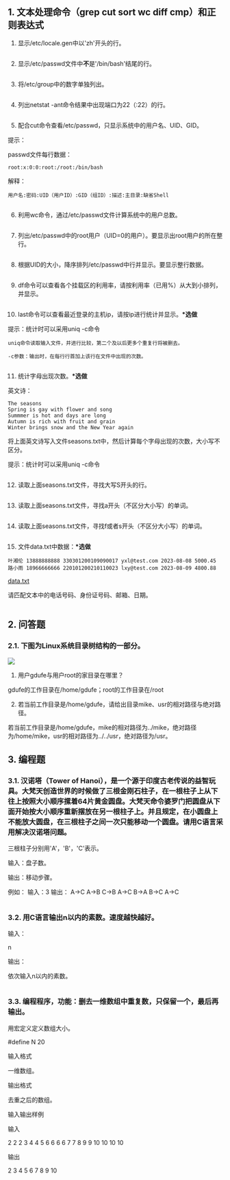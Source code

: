 ## 1. 文本处理命令（grep cut  sort wc diff cmp）和正则表达式

1. 显示/etc/locale.gen中以'zh'开头的行。


```python

```

2. 显示/etc/passwd文件中**不**是'/bin/bash'结尾的行。


```python

```

3. 将/etc/group中的数字单独列出。


```python

```

4. 列出netstat -ant命令结果中出现端口为22（:22）的行。


```python

```

5. 配合cut命令查看/etc/passwd，只显示系统中的用户名、UID、GID。

提示：

passwd文件每行数据：

`root:x:0:0:root:/root:/bin/bash`

解释：

`用户名:密码:UID（用户ID）:GID（组ID）:描述:主目录:缺省Shell`


```python

```

6. 利用wc命令，通过/etc/passwd文件计算系统中的用户总数。


```python

```

7. 列出/etc/passwd中的root用户（UID=0的用户）。要显示出root用户的所在整行。


```python

```

8. 根据UID的大小，降序排列/etc/passwd中行并显示。要显示整行数据。


```python

```

9. df命令可以查看各个挂载区的利用率，请按利用率（已用%）从大到小排列，并显示。


```python

```

10. last命令可以查看最近登录的主机ip，请按ip进行统计并显示。**\*选做**

提示：统计时可以采用uniq -c命令

```
uniq命令读取输入文件，并进行比较，第二个及以后更多个重复行将被删去。

-c参数：输出时，在每行行首加上该行在文件中出现的次数。
```


```python

```

11. 统计字母出现次数。**\*选做**

英文诗：

```
The seasons
Spring is gay with flower and song
Summmer is hot and days are long
Autumn is rich with fruit and grain
Winter brings snow and the New Year again
```

将上面英文诗写入文件seasons.txt中，然后计算每个字母出现的次数，大小写不区分。

提示：统计时可以采用uniq -c命令


```python

```

12. 读取上面seasons.txt文件，寻找大写S开头的行。


```python

```

13. 读取上面seasons.txt文件，寻找a开头（不区分大小写）的单词。


```python

```

14. 读取上面seasons.txt文件，寻找f或者s开头（不区分大小写）的单词。


```python

```

15. 文件data.txt中数据：**\*选做**

```
叶湘伦 13888888888 330301200109090017 yxl@test.com 2023-08-08 5000.45
路小雨 18966666666 220101200210110023 lxy@test.com 2023-08-09 4800.88
```

[data.txt](assets/data.txt)

请匹配文本中的电话号码、身份证号码、邮箱、日期。


```python

```

## 2. 问答题

### 2.1. 下图为Linux系统目录树结构的一部分。

![](assets/作业2题目2配图.png)

1. 用户gdufe与用户root的家目录在哪里？

gdufe的工作目录在/home/gdufe；root的工作目录在/root

2. 若当前工作目录是/home/gdufe，请给出目录mike、usr的相对路径与绝对路径。

若当前工作目录是/home/gdufe，mike的相对路径为../mike，绝对路径为/home/mike，usr的相对路径为../../usr，绝对路径为/usr。

## 3. 编程题

### 3.1. 汉诺塔（Tower of Hanoi），是一个源于印度古老传说的益智玩具。大梵天创造世界的时候做了三根金刚石柱子，在一根柱子上从下往上按照大小顺序摞着64片黄金圆盘。大梵天命令婆罗门把圆盘从下面开始按大小顺序重新摆放在另一根柱子上。并且规定，在小圆盘上不能放大圆盘，在三根柱子之间一次只能移动一个圆盘。请用C语言采用解决汉诺塔问题。

三根柱子分别用'A'，'B'，'C'表示。

输入：盘子数。

输出：移动步骤。

例如：
输入：3
输出：
A->C
A->B
C->B
A->C
B->A
B->C
A->C


```python

```

### 3.2. 用C语言输出n以内的素数。速度越快越好。

输入：

n

输出：

依次输入n以内的素数。


```python

```

### 3.3. 编程程序，功能：删去一维数组中重复数，只保留一个，最后再输出。

用宏定义定义数组大小。

#define  N  20

输入格式

一维数组。

输出格式

去重之后的数组。

输入输出样例

输入

2 2 2 3 4 4 5 6 6 6 6 7 7 8 9 9 10 10 10 10

输出

2 3 4 5 6 7 8 9 10


```python

```
